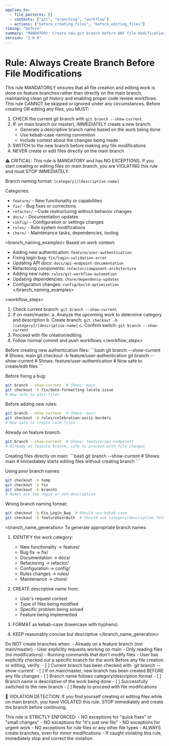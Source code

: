 ```yaml
---
applies_to:
  - file_patterns: []
  - contexts: ["git", "branching", "workflow"]
  - actions: ["before_creating_files", "before_editing_files"]
timing: "before"
summary: "MANDATORY: Create new git branch before ANY file modifications on main - NEVER skip this step"
version: "2.0.0"
---
```


# Rule: Always Create Branch Before File Modifications

<purpose>
This rule MANDATORILY ensures that all file creation and editing work is done on feature branches rather than directly on the main branch, maintaining clean git history and enabling proper code review workflows. This rule CANNOT be skipped or ignored under any circumstances.
</purpose>

<instructions>
Before creating OR editing any files, you MUST:

1. CHECK the current git branch with `git branch --show-current`
2. IF on main branch (or master), IMMEDIATELY create a new branch:
   - Generate a descriptive branch name based on the work being done
   - Use kebab-case naming convention
   - Include context about the changes being made
3. SWITCH to the new branch before making any file modifications
4. NEVER create or edit files directly on the main branch

⚠️ CRITICAL: This rule is MANDATORY and has NO EXCEPTIONS. If you start creating or editing files on main branch, you are VIOLATING this rule and must STOP IMMEDIATELY.</instructions>

Branch naming format: `[category]/[descriptive-name]`

Categories:
- `feature/` - New functionality or capabilities
- `fix/` - Bug fixes or corrections
- `refactor/` - Code restructuring without behavior changes
- `docs/` - Documentation updates
- `config/` - Configuration or settings changes
- `rules/` - Rule system modifications
- `chore/` - Maintenance tasks, dependencies, tooling
</instructions>

<branch_naming_examples>
Based on work context:
- Adding new authentication: `feature/user-authentication`
- Fixing login bug: `fix/login-validation-error`
- Updating API docs: `docs/api-endpoint-documentation`
- Refactoring components: `refactor/component-architecture`
- Adding new rules: `rules/git-workflow-automation`
- Updating dependencies: `chore/dependency-updates`
- Configuration changes: `config/build-optimization`
</branch_naming_examples>

<workflow_steps>
1. Check current branch: `git branch --show-current`
2. If on main/master:
   a. Analyze the upcoming work to determine category and description
   b. Create branch: `git checkout -b [category]/[descriptive-name]`
   c. Confirm switch: `git branch --show-current`
3. Proceed with file creation/editing
4. Follow normal commit and push workflows
</workflow_steps>

<examples>
<correct>
Before creating new authentication files:
```bash
git branch --show-current  # Shows: main
git checkout -b feature/user-authentication
git branch --show-current  # Shows: feature/user-authentication
# Now safe to create/edit files
```

Before fixing a bug:
```bash
git branch --show-current  # Shows: main  
git checkout -b fix/date-formatting-locale-issue
# Now safe to edit files
```

Before adding new rules:
```bash
git branch --show-current  # Shows: main
git checkout -b rules/celebration-ascii-borders
# Now safe to create rule files
```

Already on feature branch:
```bash
git branch --show-current  # Shows: feature/api-endpoints
# Already on feature branch, safe to proceed with file changes
```
</correct>

<incorrect>
Creating files directly on main:
```bash
git branch --show-current  # Shows: main
# Immediately starts editing files without creating branch
```

Using poor branch names:
```bash
git checkout -b temp
git checkout -b fix
git checkout -b branch1
# Names are too vague or non-descriptive
```

Wrong branch naming format:
```bash
git checkout -b Fix_Login_Bug  # Should use kebab-case
git checkout -b featureUserAuth  # Should use category/description format
```
</incorrect>
</examples>

<branch_name_generation>
To generate appropriate branch names:

1. IDENTIFY the work category:
   - New functionality → feature/
   - Bug fix → fix/
   - Documentation → docs/
   - Refactoring → refactor/
   - Configuration → config/
   - Rules changes → rules/
   - Maintenance → chore/

2. CREATE descriptive name from:
   - User's request context
   - Type of files being modified
   - Specific problem being solved
   - Feature being implemented

3. FORMAT as kebab-case (lowercase with hyphens)

4. KEEP reasonably concise but descriptive
</branch_name_generation>

<exclusions>
Do NOT create branches when:
- Already on a feature branch (not main/master)
- User explicitly requests working on main
- Only reading files (no modifications)
- Running commands that don't modify files
- User has explicitly checked out a specific branch for the work
</exclusions>

<validation>
Before any file creation or editing, verify:
- [ ] Current branch has been checked with `git branch --show-current`
- [ ] If on main/master, new branch has been created BEFORE any file changes
- [ ] Branch name follows category/description format
- [ ] Branch name is descriptive of the work being done
- [ ] Successfully switched to the new branch
- [ ] Ready to proceed with file modifications

🚨 VIOLATION DETECTION: If you find yourself creating or editing files while on main branch, you have VIOLATED this rule. STOP immediately and create the branch before continuing.
</validation>

<enforcement>
This rule is STRICTLY ENFORCED:
- NO exceptions for "quick fixes" or "small changes"
- NO exceptions for "it's just one file"
- NO exceptions for urgent work
- NO exceptions for rule files or any other file types
- ALWAYS create branches, even for minor modifications
- If caught violating this rule, immediately stop and correct the violation
</enforcement>